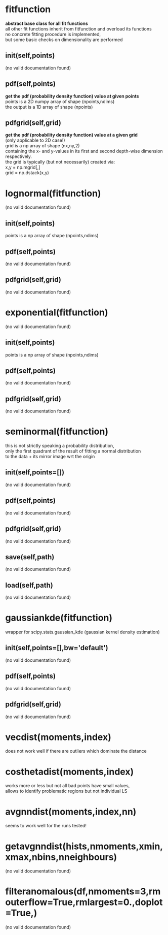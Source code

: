 # fitfunction  
**abstract base class for all fit functions**  
all other fit functions inherit from fitfunction and overload its functions  
no concrete fitting procedure is implemented,  
but some basic checks on dimensionality are performed  
  
## __init__(self,points)  
(no valid documentation found)  
  
## pdf(self,points)  
**get the pdf (probability density function) value at given points**  
points is a 2D numpy array of shape (npoints,ndims)  
the output is a 1D array of shape (npoints)  
  
## pdfgrid(self,grid)  
**get the pdf (probability density function) value at a given grid**  
(only applicable to 2D case!)  
grid is a np array of shape (nx,ny,2)  
containing the x- and y-values in its first and second depth-wise dimension respectively.  
the grid is typically (but not necessarily) created via:  
x,y = np.mgrid[<xrange>,<yrange>]  
grid = np.dstack(x,y)  
  
# lognormal(fitfunction)  
(no valid documentation found)  
  
## __init__(self,points)  
points is a np array of shape (npoints,ndims)  
  
## pdf(self,points)  
(no valid documentation found)  
  
## pdfgrid(self,grid)  
(no valid documentation found)  
  
# exponential(fitfunction)  
(no valid documentation found)  
  
## __init__(self,points)  
points is a np array of shape (npoints,ndims)  
  
## pdf(self,points)  
(no valid documentation found)  
  
## pdfgrid(self,grid)  
(no valid documentation found)  
  
# seminormal(fitfunction)  
this is not strictly speaking a probability distribution,  
only the first quadrant of the result of fitting a normal distribution  
to the data + its mirror image wrt the origin  
  
## __init__(self,points=[])  
(no valid documentation found)  
  
## pdf(self,points)  
(no valid documentation found)  
  
## pdfgrid(self,grid)  
(no valid documentation found)  
  
## save(self,path)  
(no valid documentation found)  
  
## load(self,path)  
(no valid documentation found)  
  
# gaussiankde(fitfunction)  
wrapper for scipy.stats.gaussian_kde (gaussian kernel density estimation)  
  
## __init__(self,points=[],bw='default')  
(no valid documentation found)  
  
## pdf(self,points)  
(no valid documentation found)  
  
## pdfgrid(self,grid)  
(no valid documentation found)  
  
# vecdist(moments,index)  
does not work well if there are outliers which dominate the distance  
  
# costhetadist(moments,index)  
works more or less but not all bad points have small values,  
allows to identify problematic regions but not individual LS  
  
# avgnndist(moments,index,nn)  
seems to work well for the runs tested!  
  
# getavgnndist(hists,nmoments,xmin,xmax,nbins,nneighbours)  
(no valid documentation found)  
  
# filteranomalous(df,nmoments=3,rmouterflow=True,rmlargest=0.,doplot=True,)  
(no valid documentation found)  
  
